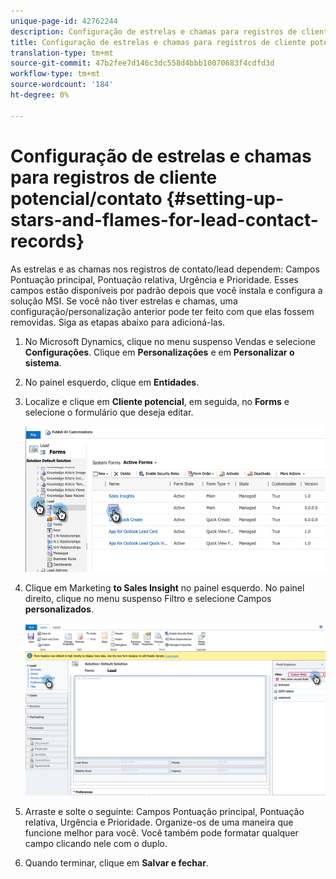 ```yaml
---
unique-page-id: 42762244
description: Configuração de estrelas e chamas para registros de cliente potencial/contato - Documentos do marketing - Documentação do produto
title: Configuração de estrelas e chamas para registros de cliente potencial/contato
translation-type: tm+mt
source-git-commit: 47b2fee7d146c3dc558d4bbb10070683f4cdfd3d
workflow-type: tm+mt
source-wordcount: '184'
ht-degree: 0%

---
```



# Configuração de estrelas e chamas para registros de cliente potencial/contato {#setting-up-stars-and-flames-for-lead-contact-records}

As estrelas e as chamas nos registros de contato/lead dependem: Campos Pontuação principal, Pontuação relativa, Urgência e Prioridade. Esses campos estão disponíveis por padrão depois que você instala e configura a solução MSI. Se você não tiver estrelas e chamas, uma configuração/personalização anterior pode ter feito com que elas fossem removidas. Siga as etapas abaixo para adicioná-las.

1. No Microsoft Dynamics, clique no menu suspenso Vendas e selecione **Configurações**. Clique em **Personalizações** e em **Personalizar o sistema**.
1. No painel esquerdo, clique em **Entidades**.
1. Localize e clique em **Cliente potencial**, em seguida, no **Forms** e selecione o formulário que deseja editar.

   ![](assets/setting-up-stars-and-flames-for-lead-contact-records-1.png)

1. Clique em Marketing **to Sales Insight** no painel esquerdo. No painel direito, clique no menu suspenso Filtro e selecione Campos **personalizados**.

   ![](assets/setting-up-stars-and-flames-for-lead-contact-records-2.png)

1. Arraste e solte o seguinte: Campos Pontuação principal, Pontuação relativa, Urgência e Prioridade. Organize-os de uma maneira que funcione melhor para você. Você também pode formatar qualquer campo clicando nele com o duplo.
1. Quando terminar, clique em **Salvar e fechar**.

